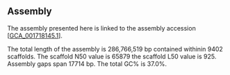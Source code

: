 **Assembly**
--------

The assembly presented here is linked to the assembly accession [[GCA\_001718145.1](http://www.ebi.ac.uk/ena/data/view/GCA_001718145.1)].

The total length of the assembly is 286,766,519 bp contained withinin 9402 scaffolds.
The scaffold N50 value is 65879 the scaffold L50 value is 925. Assembly gaps span 17714 bp. The total GC% is 37.0%.

